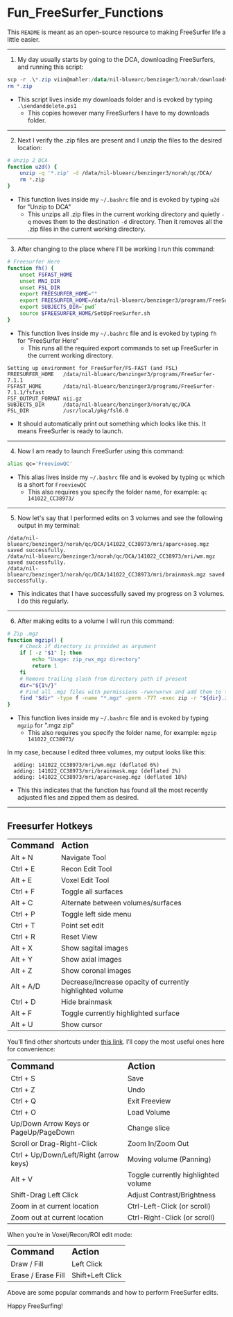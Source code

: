 # Fun_FreeSurfer_Functions

This `README` is meant as an open-source resource to making FreeSurfer life a little easier.

---


1. My day usually starts by going to the DCA, downloading FreeSurfers, and running this script:

```powershell
scp -r .\*.zip viin@mahler:/data/nil-bluearc/benzinger3/norah/downloads
rm *.zip
```
* This script lives inside my downloads folder and is evoked by typing `.\sendanddelete.ps1`
	* This copies however many FreeSurfers I have to my downloads folder.

---

2. Next I verify the .zip files are present and I unzip the files to the desired location:

```bash
# Unzip 2 DCA
function u2d() {
    unzip -q '*.zip' -d /data/nil-bluearc/benzinger3/norah/qc/DCA/
    rm *.zip
}
```

* This function lives inside my `~/.bashrc` file and is evoked by typing `u2d` for "Unzip to DCA"
	* This unzips all .zip files in the current working directory and quietly `-q` moves them to the destination `-d` directory. Then it removes all the .zip files in the current working directory.

---

3. After changing to the place where I'll be working I run this command:

```bash
# Freesurfer Here
function fh() {
    unset FSFAST_HOME
    unset MNI_DIR
    unset FSL_DIR
    export FREESURFER_HOME=""
    export FREESURFER_HOME=/data/nil-bluearc/benzinger3/programs/FreeSurfer-7.1.1
    export SUBJECTS_DIR=`pwd`
    source $FREESURFER_HOME/SetUpFreeSurfer.sh
}
```

* This function lives inside my `~/.bashrc` file and is evoked by typing `fh` for "FreeSurfer Here"
	* This runs all the required export commands to set up FreeSurfer in the current working directory. 

```freesurfer-linux-centos7_x86_64-7.1.1-20200723-8b40551
Setting up environment for FreeSurfer/FS-FAST (and FSL)
FREESURFER_HOME   /data/nil-bluearc/benzinger3/programs/FreeSurfer-7.1.1
FSFAST_HOME       /data/nil-bluearc/benzinger3/programs/FreeSurfer-7.1.1/fsfast
FSF_OUTPUT_FORMAT nii.gz
SUBJECTS_DIR      /data/nil-bluearc/benzinger3/norah/qc/DCA
FSL_DIR           /usr/local/pkg/fsl6.0
```

* It should automatically print out something which looks like this. It means FreeSurfer is ready to launch.

---

4. Now I am ready to launch FreeSurfer using this command:

```bash
alias qc='FreeviewQC'
```

* This alias  lives inside my `~/.bashrc` file and is evoked by typing `qc` which is a short for `FreeviewQC`
	* This also requires you specify the folder name, for example: `qc 141022_CC38973/
`
---

5. Now let's say that I performed edits on 3 volumes and see the following output in my terminal:

```
/data/nil-bluearc/benzinger3/norah/qc/DCA/141022_CC38973/mri/aparc+aseg.mgz saved successfully.
/data/nil-bluearc/benzinger3/norah/qc/DCA/141022_CC38973/mri/wm.mgz saved successfully.
/data/nil-bluearc/benzinger3/norah/qc/DCA/141022_CC38973/mri/brainmask.mgz saved successfully.
```

* This indicates that I have successfully saved my progress on 3 volumes. I do this regularly.

---

6. After making edits to a volume I will run this command:

```bash
# Zip .mgz 
function mgzip() {
    # Check if directory is provided as argument
    if [ -z "$1" ]; then
        echo "Usage: zip_rwx_mgz directory"
        return 1
    fi
    # Remove trailing slash from directory path if present
    dir="${1%/}"
    # Find all .mgz files with permissions -rwxrwxrwx and add them to the zip file
    find "$dir" -type f -name "*.mgz" -perm -777 -exec zip -r "${dir}.zip" {} +
}
```

* This function lives inside my `~/.bashrc` file and is evoked by typing `mgzip` for ".mgz zip"
	* This also requires you specify the folder name, for example: `mgzip 141022_CC38973/`

In my case, because I edited three volumes, my output looks like this:

```
  adding: 141022_CC38973/mri/wm.mgz (deflated 6%)
  adding: 141022_CC38973/mri/brainmask.mgz (deflated 2%)
  adding: 141022_CC38973/mri/aparc+aseg.mgz (deflated 18%)
```

* This this indicates that the function has found all the most recently adjusted files and zipped them as desired.

---


## Freesurfer Hotkeys


<table border="0">
 <tr>
    <td><b style="font-size:20px">Command</b></td>
    <td><b style="font-size:20px">Action</b></td>
 </tr>
 <tr>
    <td>Alt + N</td> 
    <td>Navigate Tool</td> 
 </tr>
 <tr>
    <td>Ctrl + E</td> 
    <td>Recon Edit Tool</td> 
 </tr>
 <tr>
    <td>Alt + E</td> 
    <td>Voxel Edit Tool</td>
 </tr>
 <tr>
    <td>Ctrl + F</td> 
    <td>Toggle all surfaces</td>
 </tr>
 <tr>
    <td>Alt + C</td> 
    <td>Alternate between volumes/surfaces</td> 
 </tr>
 <tr>
    <td>Ctrl + P</td> 
    <td>Toggle left side menu</td> 
 </tr>
 <tr>
    <td>Ctrl + T</td> 
    <td>Point set edit</td> 
 </tr>
 <tr>
    <td>Ctrl + R</td> 
    <td>Reset View</td> 
 </tr>
 <tr>
    <td>Alt + X</td> 
    <td>Show sagital images</td> 
 </tr>
 <tr>
    <td>Alt + Y</td> 
    <td>Show axial images</td> 
 </tr>
 <tr>
    <td>Alt + Z</td> 
    <td>Show coronal images</td> 
 </tr>
 <tr>
    <td>Alt + A/D</td> 
    <td>Decrease/Increase opacity of currently highlighted volume</td> 
 </tr>
 <tr>
    <td>Ctrl + D</td> 
    <td>Hide brainmask</td> 
 </tr>
 <tr>
    <td>Alt + F</td> 
    <td>Toggle currently highlighted surface</td> 
 </tr>
 <tr>
    <td>Alt + U</td> 
    <td>Show cursor</td> 
 </tr>
</table>

You’ll find other shortcuts under [this link](https://surfer.nmr.mgh.harvard.edu/fswiki/FreeviewGuide/FreeviewReference/FreeviewKeyboardShortcuts). I’ll copy the most useful ones here for convenience:


<table border="0">
 <tr>
    <td><b style="font-size:20px">Command</b></td>
    <td><b style="font-size:20px">Action</b></td>
 </tr>
 <tr>
     <td>Ctrl + S</td>
     <td>Save</td>
 </tr>
 <tr>
     <td>Ctrl + Z</td>
     <td>Undo</td>
 </tr>
 <tr>
     <td>Ctrl + Q</td>
     <td>Exit Freeview</td>
 </tr>
 <tr>
     <td>Ctrl + O</td>
     <td>Load Volume</td>
 </tr>
 <tr>
     <td>Up/Down Arrow Keys or PageUp/PageDown</td>
     <td>Change slice</td>
 </tr>
 <tr>
     <td>Scroll or Drag-Right-Click</td>
     <td>Zoom In/Zoom Out</td>
 </tr>
 <tr>
     <td>Ctrl + Up/Down/Left/Right (arrow keys)</td>
     <td>Moving volume (Panning)</td>
 </tr>
 <tr>
     <td>Alt + V</td>
     <td>Toggle currently highlighted volume</td>
 </tr>
 <tr>
     <td>Shift-Drag Left Click</td>
     <td>Adjust Contrast/Brightness</td>
 </tr>
 <tr>
     <td>Zoom in at current location</td>
     <td>Ctrl-Left-Click (or scroll)</td>
 </tr>
 <tr>
     <td>Zoom out at current location</td>
     <td>Ctrl-Right-Click (or scroll)</td>
 </tr>
</table>

When you’re in Voxel/Recon/ROI edit mode:

<table border="0">
 <tr>
    <td><b style="font-size:20px">Command</b></td>
    <td><b style="font-size:20px">Action</b></td>
 </tr>
 <tr>
    <td>Draw / Fill</td>
    <td>Left Click</td>
 </tr>
  <tr>
    <td>Erase / Erase Fill</td>
    <td>Shift+Left Click</td>
 </tr>
</table>

Above are some popular commands and how to perform FreeSurfer edits. 

Happy FreeSurfing!
